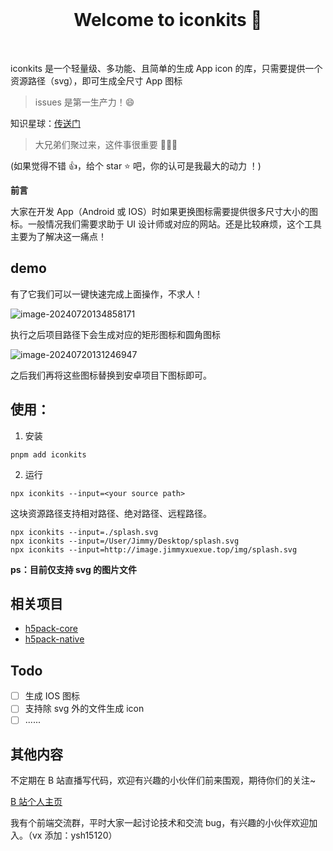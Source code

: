<br>

<h1 align="center">Welcome to iconkits 👋</h1>

<br>

iconkits 是一个轻量级、多功能、且简单的生成 App icon 的库，只需要提供一个资源路径（svg），即可生成全尺寸 App 图标

> issues 是第一生产力！😄

知识星球：[传送门](http://www.jimmyxuexue.top)

> 大兄弟们聚过来，这件事很重要 🎉🎉🎉

(如果觉得不错 👍，给个 star ⭐ 吧，你的认可是我最大的动力 ！)

**前言**

大家在开发 App（Android 或 IOS）时如果更换图标需要提供很多尺寸大小的图标。一般情况我们需要求助于 UI 设计师或对应的网站。还是比较麻烦，这个工具主要为了解决这一痛点！

## demo

有了它我们可以一键快速完成上面操作，不求人！

![image-20240720134858171](https://image.jimmyxuexue.top/img/image-20240720134858171.png)

执行之后项目路径下会生成对应的矩形图标和圆角图标

![image-20240720131246947](https://image.jimmyxuexue.top/img/image-20240720131246947.png)

之后我们再将这些图标替换到安卓项目下图标即可。

## 使用：

1. 安装

```
pnpm add iconkits
```

2. 运行

```
npx iconkits --input=<your source path>
```

这块资源路径支持相对路径、绝对路径、远程路径。

```
npx iconkits --input=./splash.svg
npx iconkits --input=/User/Jimmy/Desktop/splash.svg
npx iconkits --input=http://image.jimmyxuexue.top/img/splash.svg
```

**ps：目前仅支持 svg 的图片文件**

## 相关项目

- [h5pack-core](https://github.com/Jimmylxue/h5pack-core)
- [h5pack-native](https://github.com/Jimmylxue/h5pack-native)

## Todo

- [ ] 生成 IOS 图标
- [ ] 支持除 svg 外的文件生成 icon
- [ ] ......

## 其他内容

不定期在 B 站直播写代码，欢迎有兴趣的小伙伴们前来围观，期待你们的关注~

[B 站个人主页](https://space.bilibili.com/304985153?spm_id_from=333.1007.0.0)

我有个前端交流群，平时大家一起讨论技术和交流 bug，有兴趣的小伙伴欢迎加入。（vx 添加：ysh15120）
